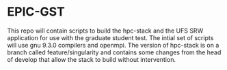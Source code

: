 # EPIC-GST
This repo will contain scripts to build the hpc-stack and the UFS SRW application for use with the graduate student test.
The intial set of scripts will use gnu 9.3.0 compilers and openmpi. The version of hpc-stack is on a branch called
feature/singularity and contains some changes from the head of develop that allow the stack to build without 
intervention. 
